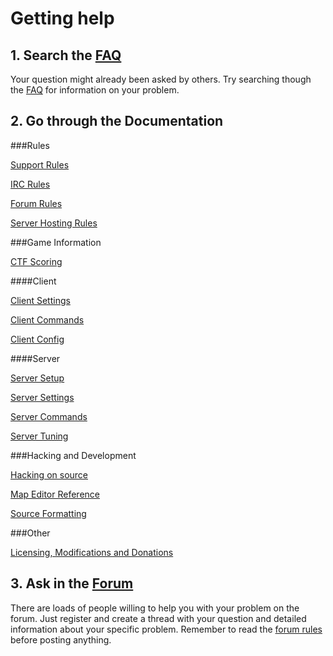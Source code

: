 # Getting help

## 1. Search the [FAQ](support/faq.md)
Your question might already been asked by others. Try searching though the [FAQ](support/faq.md) for information on your problem.

## 2. Go through the Documentation

###Rules

[Support Rules](rules/support_rules.md)

[IRC Rules](rules/irc_rules.md)

[Forum Rules](rules/forum_rules.md)

[Server Hosting Rules](rules/server_rules.md)

###Game Information

[CTF Scoring](ctf_scoring.md)

####Client

[Client Settings](client_settings.md)

[Client Commands](client_commands.md)

[Client Config](client_config.md)

####Server

[Server Setup](server_setup.md)

[Server Settings](server_settings.md)

[Server Commands](server_commands.md)

[Server Tuning](server_tuning.md)


###Hacking and Development

[Hacking on source](hacking.md)

[Map Editor Reference](map_editor_reference.md)

[Source Formatting](nomenclature.md)


###Other

[Licensing, Modifications and Donations](licensing_misc.md)


## 3. Ask in the [Forum](https://www.teeworlds.com/forum/)
There are loads of people willing to help you with your problem on the forum. Just register and create a thread with your question and detailed information about your specific problem. Remember to read the [forum rules](rules/forum_rules.md) before posting anything.
